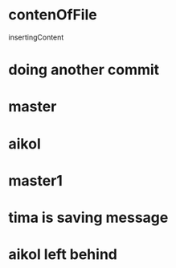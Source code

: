 # contenOfFile 
insertingContent
# doing another commit
# master
# aikol
# master1
# tima is saving message
# aikol left behind
